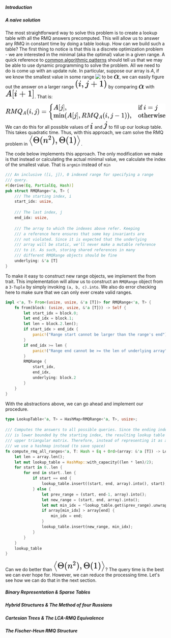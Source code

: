 ##### Introduction

##### A naive solution
The most straightforward way to solve this problem is to create a lookup table with all the RMQ answers precomputed. This will allow us to answer any RMQ in constant time by doing a table lookup. How can we build such a table? The first thing to notice is that this is a discrete optimization problem - we are interested in the minimal (aka the optimal) value in a given range. A quick reference to [common algorithmic patterns](https://www.notion.so/A-note-on-algorithmic-design-patterns-20e50d39c99945e3ad8dfb804177ab3f) should tell us that we may be able to use dynamic programming to solve the problem. All we need to do is come up with an update rule. In particular, suppose our array is $A$,  if we know the smallest value in some range <!-- $(i, j)$ --> <img style="transform: translateY(0.1em); background: white;" src="https://render.githubusercontent.com/render/math?math=(i%2C%20j)"> to be <!-- $\alpha$ --> <img style="transform: translateY(0.1em); background: white;" src="../svg/pU0BwDfjZb.svg">, we can easily figure out the answer on a larger range <!-- $(i, j+1)$ --> <img style="transform: translateY(0.1em); background: white;" src="../svg/BR28J51dHP.svg"> by comparing <img style="transform: translateY(0.1em); background: white;" src="../svg/pU0BwDfjZb.svg"> with <!-- $A[i + 1]$ --> <img style="transform: translateY(0.1em); background: white;" src="../svg/DVfAuKZf2r.svg">. That is:
<!-- $$
RMQ_A(i, j) = \begin{cases}
      A[j], & \text{if}\ i = j \\
      \min\left(A[j], RMQ_A(i, j - 1)\right), & \text{otherwise}
\end{cases}
$$ --> 

<div align="center"><img style="background: white;" src="../svg/vZtLroTQei.svg"></div>
We can do this for all possible values of <!-- $i$ --> <img style="transform: translateY(0.1em); background: white;" src="../svg/iwGG4VHdmx.svg"> and <!-- $j$ --> <img style="transform: translateY(0.1em); background: white;" src="../svg/uETZh5A6Hd.svg"> to fill up our lookup table. This takes quadratic time. Thus, with this approach, we cam solve the RMQ problem in <!-- $\left<\Theta(n^2), \Theta(1)\right>$ --> <img style="transform: translateY(0.1em); background: white;" src="../svg/8UBwqFAqMg.svg">. 

The code below implements this approach. The only modification we make is that instead or calculating the actual minimal value, we calculate the index of the smallest value. That is `argmin` instead of `min`

```rust
/// An inclusive ([i, j]), 0 indexed range for specifying a range
/// query.
#[derive(Eq, PartialEq, Hash)]
pub struct RMQRange<'a, T> {
    /// The starting index, i
    start_idx: usize,

    /// The last index, j
    end_idx: usize,

    /// The array to which the indexes above refer. Keeping
    /// a reference here ensures that some key invariants are
    /// not violated. Since it is expected that the underlying
    /// array will be static, we'll never make a mutable reference
    /// to it. As such, storing shared references in many
    /// different RMQRange objects should be fine
    underlying: &'a [T]
}
```
To make it easy to construct new range objects, we implement the from trait. This implementation will allow us to construct an `RMQRange` object from a `3-Tuple`  by simply invoking `(a, b, c).into`. We also do error checking here to make sure that we can only ever create valid ranges.
```rust
impl <'a, T> From<(usize, usize, &'a [T])> for RMQRange<'a, T> {
    fn from(block: (usize, usize, &'a [T])) -> Self {
        let start_idx = block.0;
        let end_idx = block.1;
        let len = block.2.len();
        if start_idx > end_idx {
            panic!("Range start cannot be larger than the range's end")
        }
        if end_idx >= len {
            panic!("Range end cannot be >= the len of underlying array")
        }
        RMQRange {
            start_idx,
            end_idx,
            underlying: block.2
        }
    }
}
```

With the abstractions above, we can go ahead and implement our procedure.
```rust
type LookupTable<'a, T> = HashMap<RMQRange<'a, T>, usize>;

/// Computes the answers to all possible queries. Since the ending index of a query
/// is lower bounded by the starting index, the resulting lookup table is an
/// upper triangular matrix. Therefore, instead of representing it as a matrix,
/// we use a hashmap instead (to save space)
fn compute_rmq_all_ranges<'a, T: Hash + Eq + Ord>(array: &'a [T]) -> LookupTable<'a, T> {
    let len = array.len();
    let mut lookup_table = HashMap::with_capacity((len * len)/2);
    for start in 0..len {
        for end in start..len {
            if start == end {
                lookup_table.insert((start, end, array).into(), start);
            } else {
                let prev_range = (start, end-1, array).into();
                let new_range = (start, end, array).into();
                let mut min_idx = *lookup_table.get(&prev_range).unwrap();
                if array[min_idx] > array[end] {
                    min_idx = end;
                }
                lookup_table.insert(new_range, min_idx);
            } 
        }
    }
    lookup_table
}
```
Can we do better than <!-- $\left<\Theta(n^2), \Theta(1)\right>$ --> <img style="transform: translateY(0.1em); background: white;" src="../svg/8UBwqFAqMg.svg">? The query time is the best we can ever hope for. However, we can reduce the processing time. Let's see how we can do that in the next section.

##### Binary Representation & Sparse Tables

##### Hybrid Structures & The Method of four Russians

##### Cartesian Trees & The LCA-RMQ Equivalence

##### The Fischer-Heun RMQ Structure